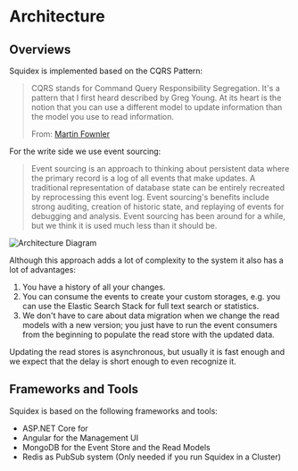 # Architecture

## Overviews

Squidex is implemented based on the CQRS Pattern:

> CQRS stands for Command Query Responsibility Segregation. It's a pattern that I first heard described by Greg Young. At its heart is the notion that you can use a different model to update information than the model you use to read information.
> 
> From: [Martin Fownler](https://martinfowler.com/bliki/CQRS.html)

For the write side we use event sourcing:

> Event sourcing is an approach to thinking about persistent data where the primary record is a log of all events that make updates. A traditional representation of database state can be entirely recreated by reprocessing this event log. Event sourcing's benefits include strong auditing, creation of historic state, and replaying of events for debugging and analysis. Event sourcing has been around for a while, but we think it is used much less than it should be.

![Architecture Diagram](../images/architecture.png "Architecture")

Although this approach adds a lot of complexity to the system it also has a lot of advantages:

1. You have a history of all your changes.
2. You can consume the events to create your custom storages, e.g. you can use the Elastic Search Stack for full text search or statistics.
3. We don't have to care about data migration when we change the read models with a new version; you just have to run the event consumers from the beginning to populate the read store with the updated data.

Updating the read stores is asynchronous, but usually it is fast enough and we expect that the delay is short enough to even recognize it.

## Frameworks and Tools

Squidex is based on the following frameworks and tools:

* ASP.NET Core for 
* Angular for the Management UI
* MongoDB for the Event Store and the Read Models
* Redis as PubSub system (Only needed if you run Squidex in a Cluster)



